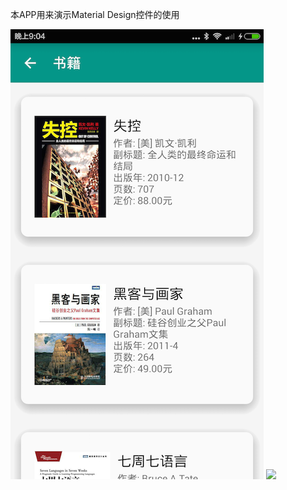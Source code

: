 本APP用来演示Material Design控件的使用

![](/images/cardview.png)
![](http://7xjq5l.com1.z0.glb.clouddn.com/appbar_detail.gif)
